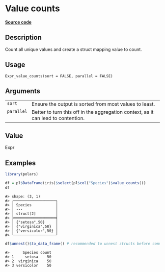 

# Value counts

[**Source code**](https://github.com/pola-rs/r-polars/tree/main/R/expr__expr.R#L3110)

## Description

Count all unique values and create a struct mapping value to count.

## Usage

<pre><code class='language-R'>Expr_value_counts(sort = FALSE, parallel = FALSE)
</code></pre>

## Arguments

<table>
<tr>
<td style="white-space: nowrap; font-family: monospace; vertical-align: top">
<code id="Expr_value_counts_:_sort">sort</code>
</td>
<td>
Ensure the output is sorted from most values to least.
</td>
</tr>
<tr>
<td style="white-space: nowrap; font-family: monospace; vertical-align: top">
<code id="Expr_value_counts_:_parallel">parallel</code>
</td>
<td>
Better to turn this off in the aggregation context, as it can lead to
contention.
</td>
</tr>
</table>

## Value

Expr

## Examples

``` r
library(polars)

df = pl$DataFrame(iris)$select(pl$col("Species")$value_counts())
df
```

    #> shape: (3, 1)
    #> ┌───────────────────┐
    #> │ Species           │
    #> │ ---               │
    #> │ struct[2]         │
    #> ╞═══════════════════╡
    #> │ {"setosa",50}     │
    #> │ {"virginica",50}  │
    #> │ {"versicolor",50} │
    #> └───────────────────┘

``` r
df$unnest()$to_data_frame() # recommended to unnest structs before converting to R
```

    #>      Species count
    #> 1     setosa    50
    #> 2  virginica    50
    #> 3 versicolor    50

